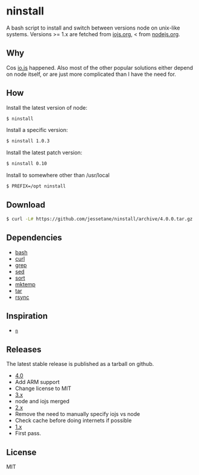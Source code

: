 # ninstall
A bash script to install and switch between versions node on unix-like systems. Versions >= 1.x are fetched from [iojs.org](https://iojs.org/dist), < from [nodejs.org](http://nodejs.org/dist).

## Why
Cos [io.js](https://iojs.org) happened. Also most of the other popular solutions either depend on node itself, or are just more complicated than I have the need for.

## How
Install the latest version of node:
```bash
$ ninstall
```

Install a specific version:
```bash
$ ninstall 1.0.3
```

Install the latest patch version:
```bash
$ ninstall 0.10
```

Install to somewhere other than /usr/local
```bash
$ PREFIX=/opt ninstall
```

## Download
```bash
$ curl -L# https://github.com/jessetane/ninstall/archive/4.0.0.tar.gz | tar xz --strip-components 2 -C /usr/local/bin
```

## Dependencies
* [bash](http://linux.die.net/man/1/bash)
* [curl](http://linux.die.net/man/1/curl)
* [grep](http://linux.die.net/man/1/grep)
* [sed](http://linux.die.net/man/1/sed)
* [sort](http://linux.die.net/man/1/sort)
* [mktemp](http://linux.die.net/man/1/mktemp)
* [tar](http://linux.die.net/man/1/tar)
* [rsync](http://linux.die.net/man/1/rsync)

## Inspiration
* [`n`](https://github.com/tj/n)

## Releases
The latest stable release is published as a tarball on github.
* [4.0](https://github.com/jessetane/ninstall/archive/4.0.0.tar.gz)
 * Add ARM support
 * Change license to MIT
* [3.x](https://github.com/jessetane/ninstall/archive/3.0.0.tar.gz)
 * node and iojs merged
* [2.x](https://github.com/jessetane/ninstall/archive/2.0.0.tar.gz)
 * Remove the need to manually specify iojs vs node
 * Check cache before doing internets if possible
* [1.x](https://github.com/jessetane/ninstall/archive/1.0.0.tar.gz)
 * First pass.

## License
MIT
